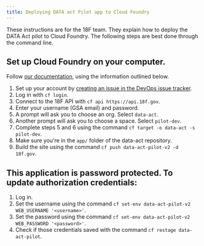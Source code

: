 ```yaml
---
title: Deploying DATA act Pilot app to Cloud Foundry
---
```

These instructions are for the 18F team. They explain how to deploy the DATA Act pilot to Cloud Foundry. The following steps are best done through the command line. 

## Set up Cloud Foundry on your computer. 
Follow [our documentation](https://docs.18f.gov/getting-started/setup/), using the  information outlined below.
1. Set up your account by [creating an issue in the DevOps issue tracker](https://github.com/18F/DevOps/issues/new). 
2. Log in with `cf login`.
3. Connect to the 18F API with `cf api https://api.18f.gov`.
5. Enter your username (GSA email) and password.
6. A prompt will ask you to choose an org. Select `data-act`.
7. Another prompt will ask you to choose a space. Select `pilot-dev`.
8. Complete steps 5 and 6 using the command `cf target -o data-act -s pilot-dev`.
9. Make sure you're in the `app/` folder of the data-act repository.
10. Build the site using the command `cf push data-act-pilot-v2 -d 18f.gov`.

## This application is password protected. To update authorization credentials: 
1. Log in.
2. Set the username using the command `cf set-env data-act-pilot-v2  WEB_USERNAME '<username>'`.
3. Set the password using the command  `cf set-env data-act-pilot-v2  WEB_PASSWORD '<password>'`.
4. Check if those credentials saved with the command `cf restage data-act-pilot`.



